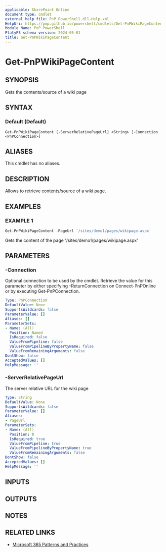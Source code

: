 ```yaml
---
applicable: SharePoint Online
document type: cmdlet
external help file: PnP.PowerShell.dll-Help.xml
HelpUri: https://pnp.github.io/powershell/cmdlets/Get-PnPWikiPageContent.html
Module Name: PnP.PowerShell
PlatyPS schema version: 2024-05-01
title: Get-PnPWikiPageContent
---
```


# Get-PnPWikiPageContent

## SYNOPSIS

Gets the contents/source of a wiki page

## SYNTAX

### Default (Default)

```
Get-PnPWikiPageContent [-ServerRelativePageUrl] <String> [-Connection <PnPConnection>]
```

## ALIASES

This cmdlet has no aliases.

## DESCRIPTION

Allows to retrieve contents/source of a wiki page.

## EXAMPLES

### EXAMPLE 1

```powershell
Get-PnPWikiPageContent -PageUrl '/sites/demo1/pages/wikipage.aspx'
```

Gets the content of the page '/sites/demo1/pages/wikipage.aspx'

## PARAMETERS

### -Connection

Optional connection to be used by the cmdlet. Retrieve the value for this parameter by either specifying -ReturnConnection on Connect-PnPOnline or by executing Get-PnPConnection.

```yaml
Type: PnPConnection
DefaultValue: None
SupportsWildcards: false
ParameterValue: []
Aliases: []
ParameterSets:
- Name: (All)
  Position: Named
  IsRequired: false
  ValueFromPipeline: false
  ValueFromPipelineByPropertyName: false
  ValueFromRemainingArguments: false
DontShow: false
AcceptedValues: []
HelpMessage: ''
```

### -ServerRelativePageUrl

The server relative URL for the wiki page

```yaml
Type: String
DefaultValue: None
SupportsWildcards: false
ParameterValue: []
Aliases:
- PageUrl
ParameterSets:
- Name: (All)
  Position: 0
  IsRequired: true
  ValueFromPipeline: true
  ValueFromPipelineByPropertyName: true
  ValueFromRemainingArguments: false
DontShow: false
AcceptedValues: []
HelpMessage: ''
```

## INPUTS

## OUTPUTS

## NOTES

## RELATED LINKS

- [Microsoft 365 Patterns and Practices](https://aka.ms/m365pnp)
